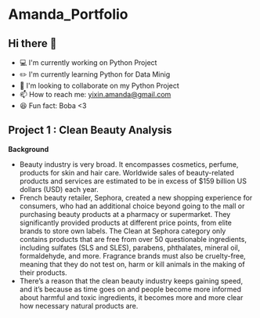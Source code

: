 # Amanda_Portfolio
## Hi there 👋

- 💻 I'm currently working on Python Project
- ✏️ I'm currently learning Python for Data Minig
- 👊 I'm looking to collaborate on my Python Project
- 📫 How to reach me: yixin.amanda@gmail.com
- 😆 Fun fact: Boba <3

## Project 1 : Clean Beauty Analysis
**Background** 
- Beauty industry is very broad. It encompasses cosmetics, perfume, products for skin and hair care. Worldwide sales of beauty-related products and services are estimated to be in excess of $159 billion US dollars (USD) each year. 
- French beauty retailer, Sephora, created a new shopping experience for consumers, who had an additional choice beyond going to the mall or purchasing beauty products at a pharmacy or supermarket. They significantly provided products at different price points, from elite brands to store own labels. The Clean at Sephora category only contains products that are free from over 50 questionable ingredients, including sulfates (SLS and SLES), parabens, phthalates, mineral oil, formaldehyde, and more. Fragrance brands must also be cruelty-free, meaning that they do not test on, harm or kill animals in the making of their products. 
- There’s a reason that the clean beauty industry keeps gaining speed, and it’s because as time goes on and people become more informed about harmful and toxic ingredients, it becomes more and more clear how necessary natural products are.
